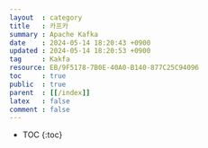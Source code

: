 ```yaml
---
layout  : category 
title   : 카프카 
summary : Apache Kafka  
date    : 2024-05-14 18:20:43 +0900
updated : 2024-05-14 18:20:53 +0900
tag     : Kakfa 
resource: EB/9F5178-7B0E-40A0-B140-877C25C94096
toc     : true
public  : true
parent  : [[/index]] 
latex   : false
comment : false
---
```

* TOC
{:toc}

# 
